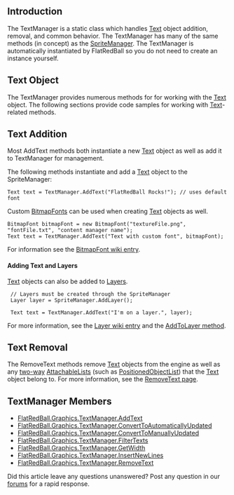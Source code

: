 ## Introduction

The TextManager is a static class which handles [Text](/frb/docs/index.php?title=FlatRedBall.Graphics.Text.md "FlatRedBall.Graphics.Text") object addition, removal, and common behavior. The TextManager has many of the same methods (in concept) as the [SpriteManager](/frb/docs/index.php?title=FlatRedBall.SpriteManager.md "FlatRedBall.SpriteManager"). The TextManager is automatically instantiated by FlatRedBall so you do not need to create an instance yourself.

## Text Object

The TextManager provides numerous methods for for working with the [Text](/frb/docs/index.php?title=FlatRedBall.Graphics.Text.md "FlatRedBall.Graphics.Text") object. The following sections provide code samples for working with [Text](/frb/docs/index.php?title=FlatRedBall.Graphics.Text.md "FlatRedBall.Graphics.Text")-related methods.

## Text Addition

Most AddText methods both instantiate a new [Text](/frb/docs/index.php?title=FlatRedBall.Graphics.Text.md "FlatRedBall.Graphics.Text") object as well as add it to TextManager for management.

The following methods instantiate and add a [Text](/frb/docs/index.php?title=FlatRedBall.Graphics.Text.md "FlatRedBall.Graphics.Text") object to the SpriteManager:

    Text text = TextManager.AddText("FlatRedBall Rocks!"); // uses default font

Custom [BitmapFonts](/frb/docs/index.php?title=FlatRedBall.Graphics.BitmapFont.md "FlatRedBall.Graphics.BitmapFont") can be used when creating [Text](/frb/docs/index.php?title=FlatRedBall.Graphics.Text.md "FlatRedBall.Graphics.Text") objects as well.

    BitmapFont bitmapFont = new BitmapFont("textureFile.png", "fontFile.txt", "content manager name");
    Text text = TextManager.AddText("Text with custom font", bitmapFont);

For information see the [BitmapFont wiki entry](/frb/docs/index.php?title=FlatRedBall.Graphics.BitmapFont.md "FlatRedBall.Graphics.BitmapFont").

#### Adding Text and Layers

[Text](/frb/docs/index.php?title=FlatRedBall.Graphics.Text.md "FlatRedBall.Graphics.Text") objects can also be added to [Layers](/frb/docs/index.php?title=FlatRedBall.Graphics.Layer.md "FlatRedBall.Graphics.Layer").

     // Layers must be created through the SpriteManager
     Layer layer = SpriteManager.AddLayer();

     Text text = TextManager.AddText("I'm on a layer.", layer);

For more information, see the [Layer wiki entry](/frb/docs/index.php?title=FlatRedBall.Graphics.Layer.md "FlatRedBall.Graphics.Layer") and the [AddToLayer method](/frb/docs/index.php?title=FlatRedBall.Graphics.Text.mdManager.AddToLayer "FlatRedBall.Graphics.TextManager.AddToLayer").

## Text Removal

The RemoveText methods remove [Text](/frb/docs/index.php?title=FlatRedBall.Graphics.Text.md "FlatRedBall.Graphics.Text") objects from the engine as well as any [two-way](/frb/docs/index.php?title=FlatRedBall.Math.AttachableList#Two_Way_Relationships.md "FlatRedBall.Math.AttachableList") [AttachableLists](/frb/docs/index.php?title=FlatRedBall.Math.AttachableList.md "FlatRedBall.Math.AttachableList") (such as [PositionedObjectList](/frb/docs/index.php?title=FlatRedBall.Math.PositionedObjectList.md "FlatRedBall.Math.PositionedObjectList")) that the [Text](/frb/docs/index.php?title=FlatRedBall.Graphics.Text.md "FlatRedBall.Graphics.Text") object belong to. For more information, see the [RemoveText page](/frb/docs/index.php?title=FlatRedBall.Graphics.Text.mdManager.RemoveText "FlatRedBall.Graphics.TextManager.RemoveText").

## TextManager Members

-   [FlatRedBall.Graphics.TextManager.AddText](/frb/docs/index.php?title=FlatRedBall.Graphics.Text.mdManager.AddText "FlatRedBall.Graphics.TextManager.AddText")
-   [FlatRedBall.Graphics.TextManager.ConvertToAutomaticallyUpdated](/frb/docs/index.php?title=FlatRedBall.Graphics.Text.mdManager.ConvertToAutomaticallyUpdated&action=edit&redlink=1 "FlatRedBall.Graphics.TextManager.ConvertToAutomaticallyUpdated (page does not exist)")
-   [FlatRedBall.Graphics.TextManager.ConvertToManuallyUpdated](/frb/docs/index.php?title=FlatRedBall.Graphics.Text.mdManager.ConvertToManuallyUpdated&action=edit&redlink=1 "FlatRedBall.Graphics.TextManager.ConvertToManuallyUpdated (page does not exist)")
-   [FlatRedBall.Graphics.TextManager.FilterTexts](/frb/docs/index.php?title=FlatRedBall.Graphics.Text.mdManager.FilterTexts "FlatRedBall.Graphics.TextManager.FilterTexts")
-   [FlatRedBall.Graphics.TextManager.GetWidth](/frb/docs/index.php?title=FlatRedBall.Graphics.Text.mdManager.GetWidth "FlatRedBall.Graphics.TextManager.GetWidth")
-   [FlatRedBall.Graphics.TextManager.InsertNewLines](/frb/docs/index.php?title=FlatRedBall.Graphics.Text.mdManager.InsertNewLines&action=edit&redlink=1 "FlatRedBall.Graphics.TextManager.InsertNewLines (page does not exist)")
-   [FlatRedBall.Graphics.TextManager.RemoveText](/frb/docs/index.php?title=FlatRedBall.Graphics.Text.mdManager.RemoveText "FlatRedBall.Graphics.TextManager.RemoveText")

Did this article leave any questions unanswered? Post any question in our [forums](/frb/forum.md) for a rapid response.
